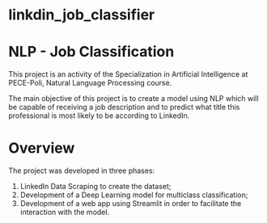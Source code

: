 # linkdin_job_classifier



# NLP - Job Classification

This project is an activity of the Specialization in Artificial Intelligence at PECE-Poli, Natural Language Processing course.

The main objective of this project is to create a model using NLP which will be capable of receiving a job description and to predict what title this professional is most likely to be according to LinkedIn.


# Overview

The project was developed in three phases:

1. LinkedIn Data Scraping to create the dataset; 
2. Development of a Deep Learning model for multiclass classification;
3. Development of a web app using Streamlit in order to facilitate the interaction with the model.
